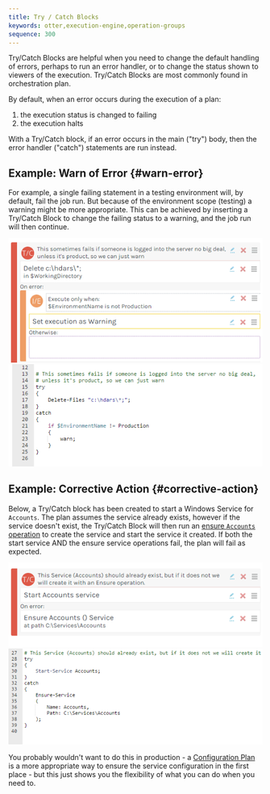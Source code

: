 ```yaml
---
title: Try / Catch Blocks
keywords: otter,execution-engine,operation-groups
sequence: 300
---
```


Try/Catch Blocks are helpful when you need to change the default handling of errors, perhaps to run an error handler, or to change the status shown to viewers of the execution. Try/Catch Blocks are most commonly found in orchestration plan.

By default, when an error occurs during the execution of a plan:

1. the execution status is changed to failing
2. the execution halts

With a Try/Catch block, if an error occurs in the main ("try") body, then the error handler ("catch") statements are run instead. 

## Example: Warn of Error {#warn-error}

For example, a single failing statement in a testing environment will, by default, fail the job run. But because of the environment scope (testing) a warning might be more appropriate. This can be achieved by inserting a Try/Catch Block to change the failing status to a warning, and the job run will then continue.

<tab-block>
    <tab name="Visual Mode">
        <img class="screenshot" src="/resources/documentation/otter/try-catch-if-status-pic.png" alt="Try Catch and change status" />
    </tab>
    <tab name="Text Mode (OtterScript)">
        <img class="screenshot" src="/resources/documentation/otter/try-catch-if-status-text.png" alt="Try Catch and change status in Otter" />
    </tab>
</tab-block>

## Example: Corrective Action {#corrective-action}

Below, a Try/Catch block has been created to start a Windows Service for `Accounts`. The plan assumes the service already exists, however if the service doesn't exist, the Try/Catch Block will then run an [ensure `Accounts` operation](/docs/otter/reference/operations/services/ensure-service) to create the service and start the service it created. If both the start service AND the ensure service operations fail, the plan will fail as expected.

<tab-block>
    <tab name="Visual Mode">
        <img class="screenshot" src="/resources/documentation/otter/try-catch-block.png" alt="Try Catch Block" />
    </tab>
    <tab name="Text Mode (OtterScript)">
        <img class="screenshot" src="/resources/documentation/otter/try-catch-text.png" alt="Try Catch Text" />
    </tab>
</tab-block>

You probably wouldn't want to do this in production - a [Configuration Plan](/docs/otter/core-concepts/plans#configuration) is a more appropriate way to ensure the service configuration in the first place - but this just shows you the flexibility of what you can do when you need to.
